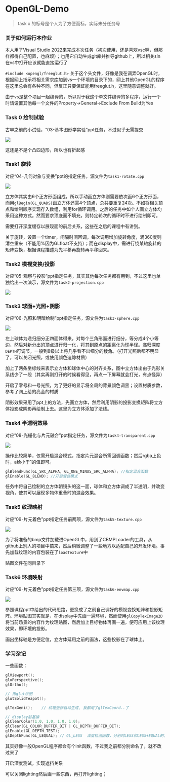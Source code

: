 # OpenGL-Demo

> task x 的标号是个人为了方便而标，实际未分任务号

### 关于如何运行本作业

本人用了Visual Studio 2022来完成本次任务（初次使用，还是喜欢vsc啊，但那样都得自己配置，也麻烦）；也用它自动生成git库并推导github上，所以相关sln在vs中打开应该就能直接运行了

`#include <opengl/freeglut.h>` 关于这个头文件，好像是我在调弄OpenGL时，根据网上指示将相关需求库加到vs一个环境的目录下的，网上其他OpenGL的程序在这里总会有各种不同，但反正只要保证能用freeglut.h，这里随意调整就好。

由于vs是整个项目一起编译的，所以对于我这个单文件编译的多程序，运行一个时请设置其他每一个文件的Property->General->Exclude From Build为Yes

### Task 0 绘制试验

古早之前的小试验，“03-基本图形学实验”ppt任务，不过似乎无需提交

![](./images/t0.png)

这还是不是个凸四边形，所以也有折起感

### Task1 旋转

对应“04-几何对象与变换”ppt的指定任务，源文件为`task1-rotate.cpp`

![](./images/t1.png)

立方体其实由6个正方形面组成，所以手动画立方体则需要依次画6个正方形面，而用`glBegin(GL_QUADS)`画立方体还需4个顶点，总共要重复24次。不如将相关顶点和绘制顺序实现存入数组，利用for循环调用。之后的任务中如个人画立方体均采用这种方式。然而要求顶底面不填充，则特定轮次的循环时不进行绘制即可。

需要打开深度缓存以展现面的前后关系，这些在之后的课程中有讲到。

关于旋转，设置一个timer，间隔时间回调，每次调用增加旋转角度，满360度则清空重来（不能用%因为GLfloat不支持）；而在display中，需进行绕某轴旋转的矩阵变换，根据课程描述为先平移再旋转再平移回来。

### Task2 模视变换/投影

对应”05-观察与投影”ppt指定任务，其实其他每次任务都有用到，不过这里也单独给出一次演示，源文件为`task2-projection.cpp`

![](./images/t2.png)

### Task3 球面+光照+阴影

对应”06-光照和明暗绘制”ppt指定任务，源文件为`task3-sphere.cpp`

![](./images/t3.png)

左上球体为递归细分正四面体得来，对每个三角形面进行细分，等分成4个小等边，然后对新分出的顶点进行归一化，将其到原点的距离化为球半径。递归深度`DEPTH`可调节，一般到8级以上将几乎看不出细分的棱角。（打开光照后都不明显了，可以关闭光照，或使用颜色追踪材质）

加上了两条坐标线来表示立方体和球体中心的对齐关系，图中立方体出由于光影关系线少了一段（其实再刚打开的时候看得见，再点一下屏幕就会打光，有点怪异）

开启了零号和一号光照，为了更好的显示将全局的背景颜色调黑；设置材质参数，参考了网上给的亮金的材质

阴影效果采用了ppt上的方法，先画立方体，然后利用阴影的投影变换矩阵将立方体投影成阴影再绘制上去。这里为立方体添加了法线。

### Task4 半透明效果

对应”08-光栅化与片元融合”ppt指定任务，源文件为`task4-transparent.cpp`

![](./images/t4.png)

操作比较简单，仅需开启混合模式，指定片元混合所需回调函数；然后rgba上色时，a给小于1的值即可。

```cpp
glBlendFunc(GL_SRC_ALPHA, GL_ONE_MINUS_SRC_ALPHA); //指定混合函数
glEnable(GL_BLEND);	//开启混合模式
```

任务中将自己绘制的立方体朝镜头的这一面，球体和立方体调成了半透明，并改变视角，使其可以展现多物体重叠时的混合效果。

### Task5 纹理映射

对应”09-片元着色”ppt指定任务前两项，源文件为`task5-texture.cpp`

![](./images/t5.png)

为了将准备的bmp文件加载进OpenGL中，用到了CBMPLoader的工具，从github上别人的项目中搞来，然后稍微调整了一些地方以适配自己的开发环境。事先加载纹理的内容包装在了`loadTexture`中

贴图文件在同目录下

### Task6 环境映射

对应”09-片元着色”ppt指定任务第三项，源文件为`task6-envmap.cpp`

![](./images/t6.png)

参照课程ppt中给出的代码思路，更换成了之前自己调好的模视变换矩阵和投影矩阵。环境贴图其实就是，在display中先画一遍环境，然而使用`glCopyTexImage2D`将当前场景的内容作为纹理贴图，然后加上目标物体再画一遍，便可应用上该纹理效果，即环境的投影。

画出坐标轴是方便定位，立方体延用之前的画法，这些投影在了球体上。



### 学习杂记

一些函数：

```c++
glViewport();
gluPerspective();
glOrtho();

// 用glut绘图
glutSolidTeapot();

glTexGeni();	// 纹理坐标自动生成, 我都用了glTexCoord..了 

// display前基操
glClearColor(1.0, 1.0, 1.0, 1.0);
glClear(GL_COLOR_BUFFER_BIT | GL_DEPTH_BUFFER_BIT);
glEnable(GL_DEPTH_TEST);
glDepthFunc(GL_LEQUAL);	// GL_LESS	深度检测函数，分别时LESS和LESS+EQUAL的含义
```

其实好像一般OpenGL程序都会有个init函数，不过我之前都分别命名了，就不改过来了

开启深度测试，实现遮挡关系

可以关闭lighting然后画一些东西，再打开lighting；



